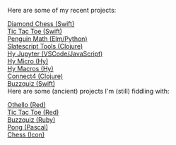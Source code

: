 Here are some of my recent projects:

<a href="/diamondchess">Diamond Chess (Swift)</a>
<br><a href="/tictactoe">Tic Tac Toe (Swift)</a>
<br><a href="/penguinmath">Penguin Math (Elm/Python)</a>
<br>
<a href="/slatescript-tools">Slatescript Tools (Clojure)</a>
<br>
<a href="/hy-jupyter">Hy Jupyter (VSCode/JavaScript)</a>
<br>
<a href="/hy-micro">Hy Micro (Hy)</a>
<br>
<a href="/hy-macros">Hy Macros (Hy)</a>
<br>
<a href="/connect4">Connect4 (Clojure)</a>
<br><a href="/buzzquiz">Buzzquiz (Swift)</a>
<br>
Here are some (ancient) projects I'm (still) fiddling with:

<a href="/othello">Othello (Red)</a>
<br>
<a href="/tictactoe-red">Tic Tac Toe (Red)</a>
<br>
<a href="/buzzquizrb">Buzzquiz (Ruby)</a>
<br><a href="/pong">Pong (Pascal)</a>
<br>
<a href="/chess">Chess (Icon)</a>